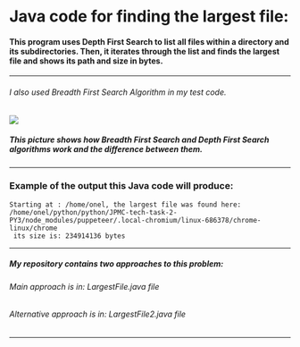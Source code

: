 # Java code for finding the largest file:
#### This program uses Depth First Search to list all files within a directory and its subdirectories. Then, it iterates through the list and finds the largest file and shows its path and size in bytes.

------------

###### I also used Breadth First Search Algorithm in my test code.

[![](http://mishadoff.com/images/dfs/binary_tree_search.png)](http://mishadoff.com/images/dfs/binary_tree_search.png)


##### This picture shows how Breadth First Search and Depth First Search algorithms work and the difference between them.

------------

### Example of the output this Java code will produce:
```
Starting at : /home/onel, the largest file was found here:
/home/onel/python/python/JPMC-tech-task-2-PY3/node_modules/puppeteer/.local-chromium/linux-686378/chrome-linux/chrome
 its size is: 234914136 bytes
 ```
------------

##### My repository contains two approaches to this problem:
###### Main approach is in: LargestFile.java file
###### Alternative approach is in: LargestFile2.java file

------------
